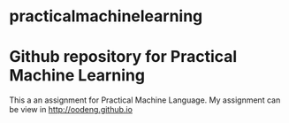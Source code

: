 
# practicalmachinelearning
# Github repository for Practical Machine Learning
This a an assignment for Practical Machine Language. My assignment can be view in http://oodeng.github.io

